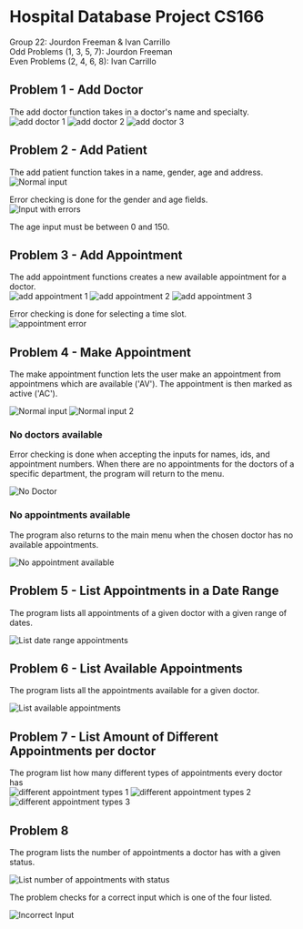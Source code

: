 # Hospital Database Project CS166
Group 22: Jourdon Freeman & Ivan Carrillo \
Odd Problems (1, 3, 5, 7): Jourdon Freeman \
Even Problems (2, 4, 6, 8): Ivan Carrillo

## Problem 1 - Add Doctor
The add doctor function takes in a doctor's name and specialty. \
![add doctor 1](https://github.com/IvanBot00/Hospital_DB_Project_CS166/blob/main/images/q1normal1.png)
![add doctor 2](https://github.com/IvanBot00/Hospital_DB_Project_CS166/blob/main/images/q1normal2.png)
![add doctor 3](https://github.com/IvanBot00/Hospital_DB_Project_CS166/blob/main/images/q1normal3.png)
## Problem 2 - Add Patient

The add patient function takes in a name, gender, age and address. \
![Normal input](https://github.com/IvanBot00/Hospital_DB_Project_CS166/blob/main/images/q2normal.png)

Error checking is done for the gender and age fields. \
![Input with errors](https://github.com/IvanBot00/Hospital_DB_Project_CS166/blob/main/images/q2error.png)

The age input must be between 0 and 150.

## Problem 3 - Add Appointment
The add appointment functions creates a new available appointment for a doctor. \
![add appointment 1](https://github.com/IvanBot00/Hospital_DB_Project_CS166/blob/main/images/q3normal1.png)
![add appointment 2](https://github.com/IvanBot00/Hospital_DB_Project_CS166/blob/main/images/q1normal2.png)
![add appointment 3](https://github.com/IvanBot00/Hospital_DB_Project_CS166/blob/main/images/q1normal3.png)

Error checking is done for selecting a time slot. \
![appointment error](https://github.com/IvanBot00/Hospital_DB_Project_CS166/blob/main/images/q3error.png)

## Problem 4 - Make Appointment

The make appointment function lets the user make an appointment from appointmens which are available ('AV'). The appointment is then marked as active ('AC').

![Normal input](https://github.com/IvanBot00/Hospital_DB_Project_CS166/blob/main/images/q4normal1.png)
![Normal input 2](https://github.com/IvanBot00/Hospital_DB_Project_CS166/blob/main/images/q4normal2.png)

### No doctors available
Error checking is done when accepting the inputs for names, ids, and appointment numbers. When there are no appointments for the doctors of a specific department, the program will return to the menu.

![No Doctor](https://github.com/IvanBot00/Hospital_DB_Project_CS166/blob/main/images/q4nodoc.png)

### No appointments available

The program also returns to the main menu when the chosen doctor has no available appointments.

![No appointment available](https://github.com/IvanBot00/Hospital_DB_Project_CS166/blob/main/images/q4noapp.png)

## Problem 5 - List Appointments in a Date Range
The program lists all appointments of a given doctor with a given range of dates.

![List date range appointments](https://github.com/IvanBot00/Hospital_DB_Project_CS166/blob/main/images/q5normal.png)

## Problem 6 - List Available Appointments

The program lists all the appointments available for a given doctor.

![List available appointments](https://github.com/IvanBot00/Hospital_DB_Project_CS166/blob/main/images/q6.png)



## Problem 7 - List Amount of Different Appointments per doctor
The program list how many different types of appointments every doctor has \
![different appointment types 1](https://github.com/IvanBot00/Hospital_DB_Project_CS166/blob/main/images/q7normal1.png)
![different appointment types 2](https://github.com/IvanBot00/Hospital_DB_Project_CS166/blob/main/images/q7normal2.png)
![different appointment types 3](https://github.com/IvanBot00/Hospital_DB_Project_CS166/blob/main/images/q7normal3.png)

## Problem 8

The program lists the number of appointments a doctor has with a given status. 

![List number of appointments with status](https://github.com/IvanBot00/Hospital_DB_Project_CS166/blob/main/images/q8enterPA.png)

The problem checks for a correct input which is one of the four listed.

![Incorrect Input](https://github.com/IvanBot00/Hospital_DB_Project_CS166/blob/main/images/q8error.png)
